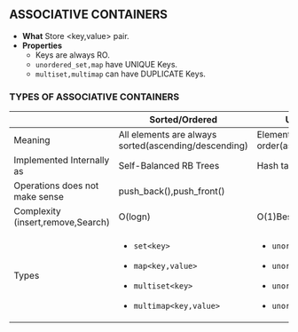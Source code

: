 ## ASSOCIATIVE CONTAINERS
  - **What** Store <key,value> pair. 
  - **Properties**
    - Keys are always RO.
    - `unordered_set,map` have UNIQUE Keys.
    -  `multiset,multimap` can have DUPLICATE Keys.
  
### TYPES OF ASSOCIATIVE CONTAINERS

|  | Sorted/Ordered | Unordered/Unsorted |
| --- | --- | --- |
| Meaning | All elements are always sorted(ascending/descending) | Elements are not stored in any order(ascending or descending) |
| Implemented Internally as | Self-Balanced RB Trees | Hash tables |
| Operations does not make sense | push_back(),push_front() | 
| Complexity (insert,remove,Search) | O(logn) | O(1)Best O(n)Worst|
| Types | <ul><li>`set<key>`</li></ul> <ul><li>`map<key,value>`</li></ul> <ul><li>`multiset<key>`</li></ul> <ul><li>`multimap<key,value>`</li></ul> | <ul><li>`unordered_set<key>`</li></ul> <ul><li>`unordered_map<key,value>`</li></ul> <ul><li>`unordered_multiset<key>`</li></ul> <ul><li>`unordered_multimap<key,value>`</li></ul> |

  

